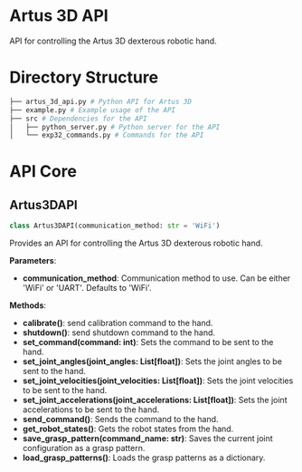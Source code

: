 # Artus 3D API

API for controlling the Artus 3D dexterous robotic hand.

# Directory Structure
```bash
├── artus_3d_api.py # Python API for Artus 3D
├── example.py # Example usage of the API
├── src # Dependencies for the API
│   ├── python_server.py # Python server for the API
│   └── exp32_commands.py # Commands for the API
```


# API Core

## Artus3DAPI


```python
class Artus3DAPI(communication_method: str = 'WiFi')
```
Provides an API for controlling the Artus 3D dexterous robotic hand.

**Parameters**:
- **communication_method**: Communication method to use. Can be either 'WiFi' or 'UART'. Defaults to 'WiFi'.

**Methods**:
- **calibrate()**: send calibration command to the hand.
- **shutdown()**: send shutdown command to the hand.
- **set_command(command: int)**: Sets the command to be sent to the hand.
- **set_joint_angles(joint_angles: List[float])**: Sets the joint angles to be sent to the hand.
- **set_joint_velocities(joint_velocities: List[float])**: Sets the joint velocities to be sent to the hand.
- **set_joint_accelerations(joint_accelerations: List[float])**: Sets the joint accelerations to be sent to the hand.
- **send_command()**: Sends the command to the hand.
- **get_robot_states()**: Gets the robot states from the hand.
- **save_grasp_pattern(command_name: str)**: Saves the current joint configuration as a grasp pattern.
- **load_grasp_patterns()**: Loads the grasp patterns as a dictionary.
